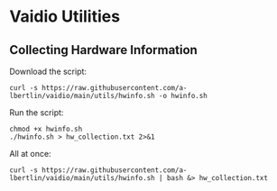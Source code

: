 # Vaidio Utilities

## Collecting Hardware Information
Download the script:
```
curl -s https://raw.githubusercontent.com/a-lbertlin/vaidio/main/utils/hwinfo.sh -o hwinfo.sh
```
Run the script:
```
chmod +x hwinfo.sh
./hwinfo.sh > hw_collection.txt 2>&1
```
All at once:
```
curl -s https://raw.githubusercontent.com/a-lbertlin/vaidio/main/utils/hwinfo.sh | bash &> hw_collection.txt
```
